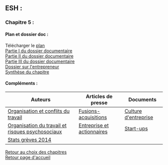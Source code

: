 ## ESH :
### **Chapitre 5 :**

#### Plan et dossier doc : <br />
Télécharger le [plan](http://download1980.mediafire.com/nv43yrai44qg/bj6883qjrwcn2u7/Plan+chap+5.pdf)<br /> 
[Partie I du dossier documentaire](http://download846.mediafire.com/45omgo3dnf7g/wik1bkip6jaatro/Chap+5+partie+I.pdf) <br />
[Partie II du dossier documentaire](http://download1348.mediafire.com/yfbqfw38f68g/e3le4k8e4gowea7/Chap+5+II.pdf) <br />
[Partie III du dossier documentaire](http://download1075.mediafire.com/etvxuyft2wng/4w4274vo2psdba7/Chap+5+partie+III.pdf) <br />
[Dossier sur l'entrepreneur](http://download1497.mediafire.com/wifubq1qy9wg/x74l634aqpadp3e/Dossier+entrepreneur.pdf) <br />
[Synthèse du chapitre](http://download1514.mediafire.com/aflaj2frh2cg/1alz2zaw6aziw6x/Synth%C3%A8se+chapitre+5.pdf) <br />

#### Compléments : <br />

Auteurs | Articles de presse | Documents
------------------- | ------------- | ------------
[Organisation et conflits du travail](http://download1511.mediafire.com/vlxjxer068ig/0cj3jzum98oh8rt/Organisation+et+conflits.pdf) | [Fusions-acquisitions](http://download1591.mediafire.com/8xsyggbrblwg/qcsi41q48nc6bum/Fusions-acquisitions.pdf) | [Culture d'entreprise](http://download850.mediafire.com/ztp8i174dtgg/k26b88ib8ueszf2/Culture+d%5C%27entreprise.pdf)
[Organisation du travail et risques psychosociaux](http://download1351.mediafire.com/hbx919ymyzrg/x8vk6gzmez7j00l/Organisation+du+travail+et+risques+psychosociaux.pdf) | [Entreprise et actionnaires](http://download1479.mediafire.com/01kodo20xifg/dbf0309iavmxxq5/Entreprise+et+actionnaires.pdf) | [Start-ups](http://download1574.mediafire.com/xgs1o94kuv4g/dkj35utacjydtcr/Start+up.pdf)
| [Stats grèves 2014](http://download1582.mediafire.com/tpb91g43610g/q476b4mroe9zcsq/Statistiques+gr%C3%A8ves+2014.pdf) 

[Retour au choix des chapitres](https://vaihess.github.io/eshece1/esh) <br />
[Retour page d'accueil](https://vaihess.github.io/eshece1)
